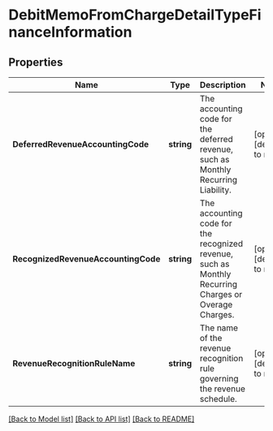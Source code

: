 # DebitMemoFromChargeDetailTypeFinanceInformation

## Properties
Name | Type | Description | Notes
------------ | ------------- | ------------- | -------------
**DeferredRevenueAccountingCode** | **string** | The accounting code for the deferred revenue, such as Monthly Recurring Liability.  | [optional] [default to null]
**RecognizedRevenueAccountingCode** | **string** | The accounting code for the recognized revenue, such as Monthly Recurring Charges or Overage Charges.  | [optional] [default to null]
**RevenueRecognitionRuleName** | **string** | The name of the revenue recognition rule governing the revenue schedule.  | [optional] [default to null]

[[Back to Model list]](../README.md#documentation-for-models) [[Back to API list]](../README.md#documentation-for-api-endpoints) [[Back to README]](../README.md)


